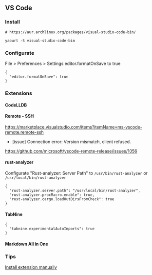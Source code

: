 ## VS Code

### Install

```
# https://aur.archlinux.org/packages/visual-studio-code-bin/

yaourt -S visual-studio-code-bin
```

### Configurate

File > Preferences > Settings editor.formatOnSave to true

```
{
  "editor.formatOnSave": true
}
```

### Extensions

#### CodeLLDB

#### Remote - SSH

https://marketplace.visualstudio.com/items?itemName=ms-vscode-remote.remote-ssh

* [issue] Connection error: Version mismatch, client refused.

https://github.com/microsoft/vscode-remote-release/issues/1056

#### rust-analyzer

Configurate "Rust-analyzer: Server Path" to `/usr/bin/rust-analyzer` or `/usr/local/bin/rust-analyzer`

```
{
  "rust-analyzer.server.path": "/usr/local/bin/rust-analyzer",
  "rust-analyzer.procMacro.enable": true,
  "rust-analyzer.cargo.loadOutDirsFromCheck": true
}
```

#### TabNine

```
{
  "tabnine.experimentalAutoImports": true
}
```

#### Markdown All in One

### Tips

[Install extension manually](https://stackoverflow.com/questions/42017617/how-to-install-vs-code-extension-manually)
